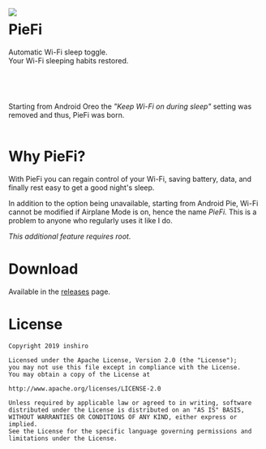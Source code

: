 
<p><img align="left" src="https://i.postimg.cc/7Y6xjw79/ic-launcher-round.png" > <h1>PieFi</h1>Automatic Wi-Fi sleep toggle.<br>Your Wi-Fi sleeping habits restored.<br><br><br></p>

#
<p>Starting from Android Oreo the <i>"Keep Wi-Fi on during sleep"</i> setting was removed and thus, PieFi was born.<br><br></p>

# Why PieFi?

With PieFi you can regain control of your Wi-Fi, saving battery, data, and finally rest easy to get a good night's sleep.

In addition to the option being unavailable, starting from Android Pie, Wi-Fi cannot be modified if Airplane Mode is on, hence the name _PieFi._
This is a problem to anyone who regularly uses it like I do.

*This additional feature requires root.*

# Download
Available in the [releases](https://github.com/inshiro/piefi/releases) page.

# License

    Copyright 2019 inshiro

    Licensed under the Apache License, Version 2.0 (the "License");
    you may not use this file except in compliance with the License.
    You may obtain a copy of the License at

    http://www.apache.org/licenses/LICENSE-2.0

    Unless required by applicable law or agreed to in writing, software
    distributed under the License is distributed on an "AS IS" BASIS,
    WITHOUT WARRANTIES OR CONDITIONS OF ANY KIND, either express or implied.
    See the License for the specific language governing permissions and
    limitations under the License.

